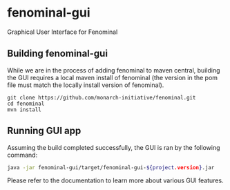 # fenominal-gui
Graphical User Interface for Fenominal


## Building fenominal-gui

While we are in the process of adding fenominal to maven central, building the GUI requires a local 
maven install of fenominal (the version in the pom file must match the locally install version of
fenominal).

```bazaar
git clone https://github.com/monarch-initiative/fenominal.git
cd fenominal
mvn install
```


## Running GUI app

Assuming the build completed successfully, the GUI is ran by the following command:

```bash
java -jar fenominal-gui/target/fenominal-gui-${project.version}.jar
```

Please refer to the documentation to learn more about various GUI features.

